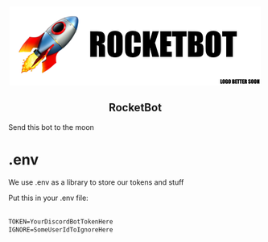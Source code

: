 <p align="center">
    <img src="logo.png">
</p>

<h2 align="center">RocketBot</h2>
Send this bot to the moon

# .env

We use .env as a library to store our tokens and stuff

Put this in your .env file:

```dotenv

TOKEN=YourDiscordBotTokenHere
IGNORE=SomeUserIdToIgnoreHere

```
